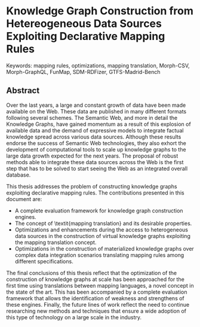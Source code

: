 # Knowledge Graph Construction from Hetereogeneous Data Sources Exploiting Declarative Mapping Rules

Keywords: mapping rules, optimizations, mapping translation, Morph-CSV, Morph-GraphQL, FunMap, SDM-RDFizer, GTFS-Madrid-Bench


## Abstract

Over the last years, a large and constant growth of data have been made available on the Web. These data are published in many different formats following several schemes. The Semantic Web, and more in detail the Knowledge Graphs, have gained momentum as a result of this explosion of available data and the demand of expressive models to integrate factual knowledge spread across various data sources. Although these results endorse the success of Semantic Web technologies, they also exhort the development of computational tools to scale up knowledge graphs to the large data growth expected for the next years. The proposal of robust methods able to integrate these data sources across the Web is the first step that has to be solved to start seeing the Web as an integrated overall database.

This thesis addresses the problem of constructing knowledge graphs exploiting declarative mapping rules. The contributions presented in this document are:

- A complete evaluation framework for knowledge graph construction engines.
- The concept of \textit{mapping translation} and its desirable properties.
- Optimizations and enhancements during the access to heterogeneous data sources in the construction of virtual knowledge graphs exploiting the mapping translation concept.
- Optimizations in the construction of materialized knowledge graphs over complex data integration scenarios translating mapping rules among different specifications.

The final conclusions of this thesis reflect that the optimization of the construction of knowledge graphs at scale has been approached for the first time using translations between mapping languages, a novel concept in the state of the art. This has been accompanied by a complete evaluation framework that allows the identification of weakness and strengthens of these engines. Finally, the future lines of work reflect the need to continue researching new methods and techniques that ensure a wide adoption of this type of technology on a large scale in the industry.
